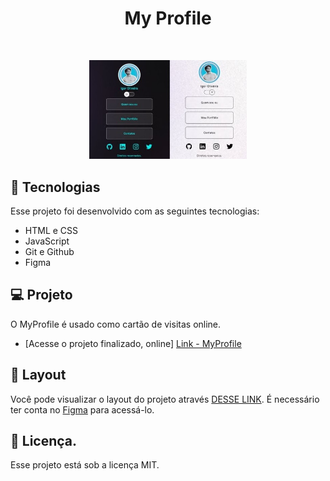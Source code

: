<h1 align="center"> My Profile </h1>

<br>

<p align="center">
  <img alt="My Profile" src="./CSS/github/preview.jpg" width="50%">
</p>

## 🚀 Tecnologias

Esse projeto foi desenvolvido com as seguintes tecnologias:

- HTML e CSS
- JavaScript
- Git e Github
- Figma

## 💻 Projeto

O MyProfile é usado como cartão de visitas online.

- [Acesse o projeto finalizado, online] <a href="https://igorenatoo.github.io/MyProfile/" target="_blank">Link - MyProfile</a>

## 🔖 Layout

Você pode visualizar o layout do projeto através [DESSE LINK](https://www.figma.com/community/file/1187422022288947321). É necessário ter conta no [Figma](https://figma.com) para acessá-lo.

## :memo: Licença.

Esse projeto está sob a licença MIT.
